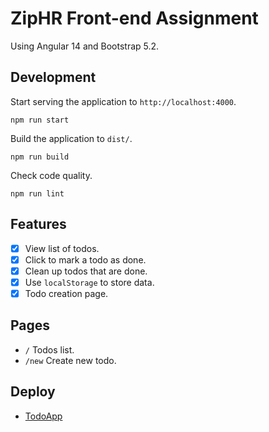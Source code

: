 # ZipHR Front-end Assignment

Using Angular 14 and Bootstrap 5.2.

## Development

Start serving the application to `http://localhost:4000`.

```
npm run start
```

Build the application to `dist/`.

```
npm run build
```

Check code quality.

```
npm run lint
```

## Features

- [x] View list of todos.
- [x] Click to mark a todo as done.
- [x] Clean up todos that are done.
- [x] Use `localStorage` to store data.
- [x] Todo creation page.

## Pages

- `/` Todos list.
- `/new` Create new todo.

## Deploy
- [TodoApp](https://dulcet-panda-5a1b41.netlify.app/new)
